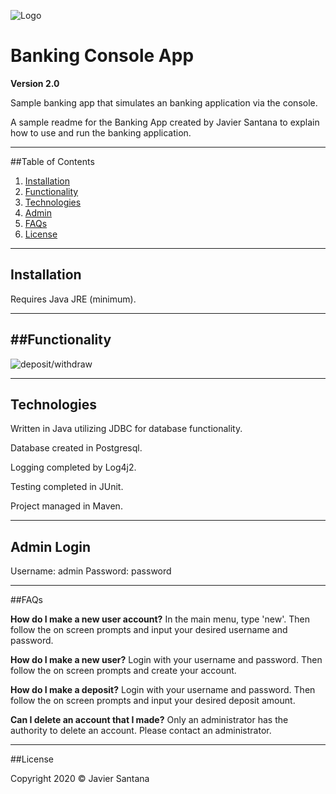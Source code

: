 ![Logo](https://lh3.googleusercontent.com/QSj40Vo1qWlD1lExB_7JuxZgpFbFQ3FsW8M3RZFyV1mpgyqpE6AWisA5JeK9lPLuWHIh1qhcySPCoQBlRHSGxY4IU8OzljNLwrYL8ZY1BMDKct_Tr9o8_93BJPUoUck6iSjpr7RqtAVyjie1ReDniMaIePqdamLyHbZwluI5ukZGHmBXe6Fp8OTHGJpvshgnr6pLn8151_1-erIYYCK_SqkDewYp6vye7MbhTd2wQZBelrAblnxuVYVTFRC_LUSO3MBJlBK44wjhndhKH52lPoN61pMX0f3rjumiB2IXdnoiV4FVcK8k5NpNUm07vk4boyzkenfpgiNnojQgiZ-X2tcBekQd7D2e5tt9S5FtrxWVZIY5_l3OaO7DubOFYwjXN9xhGvHufPeDE8xAy0_bKEUgucZ1hMFcCMpAaOAO4xB4C0csbW4ENeCVREsh-ljW4itHsXrioimXKlP50CkqOs-MOXzciKFYQFo86hVj5rdpUSG63s-CBauGCNQN0BiFW8dbUtfXHJEb7cgaVl9kfjAOIMNRse4Ww6gGQgolOaK6sf5a-djgp1FoWctvqFWjSkPJJFICe09fBT2be_D3YWPHiD7wQ9WEVXDY54dGkBBVVyIDBsdUz_rjNbFa7vkY1DXXZmuhvTr8jK_B-66yG52MGJ1s7RTQSzn30NqhQHCNccBVVUrJICzw1P8=w1200-h627-no?authuser=0)

# Banking Console App

**Version 2.0**

Sample banking app that simulates an banking application via the console.

A sample readme for the Banking App created by Javier Santana to explain 
how to use and run the banking application.

---

##Table of Contents
1. [Installation](#Installation)
2. [Functionality](#Functionality)
3. [Technologies](Technologies)
4. [Admin](Admin)
5. [FAQs](FAQs)
6. [License](License)

---
<a name="Installation"></a>
## Installation

Requires Java JRE (minimum).

---
<a name="Functionality"></a>
##Functionality
---

![deposit/withdraw](http://g.recordit.co/VtPl3uDlYo.gif)

---
<a name="Technologies"></a>
## Technologies

Written in Java utilizing JDBC for database functionality.

Database created in Postgresql.

Logging completed by Log4j2.

Testing completed in JUnit.

Project managed in Maven.

---
<a name="Admin"></a>
## Admin Login

Username: admin
Password: password

---
<a name="FAQs"></a>
##FAQs

**How do I make a new user account?**
In the main menu, type 'new'. Then follow the on screen prompts and input your desired username and password.

**How do I make a new user?**
Login with your username and password. Then follow the on screen prompts and create your account.

**How do I make a deposit?**
Login with your username and password. Then follow the on screen prompts and input your desired deposit amount.

**Can I delete an account that I made?**
Only an administrator has the authority to delete an account. Please contact an administrator.

---
<a name="License"></a>
##License

Copyright 2020 © Javier Santana
